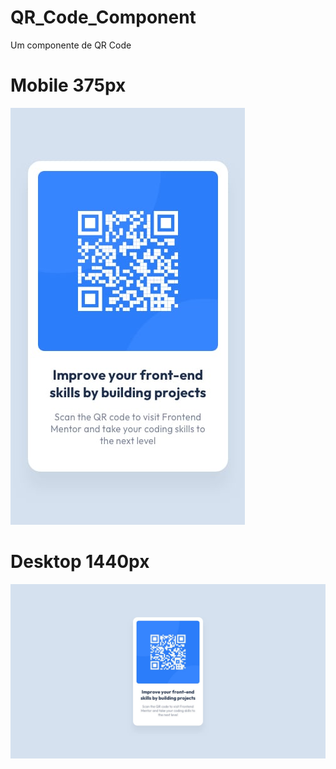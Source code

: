 # QR_Code_Component
Um componente de QR Code

# Mobile 375px
![Design de componente mobile](./design/mobile-design.jpg)

# Desktop 1440px
![Design de componente mobile](./design/desktop-design.jpg)
